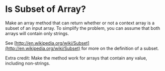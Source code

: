 # Is Subset of Array?

Make an array method that can return whether or not a context array is a subset of an input array.  To simplify the problem, you can assume that both arrays will contain only strings.

See [http://en.wikipedia.org/wiki/Subset](http://en.wikipedia.org/wiki/Subset) for more on the definition of a subset.

Extra credit: Make the method work for arrays that contain any value, including non-strings.
